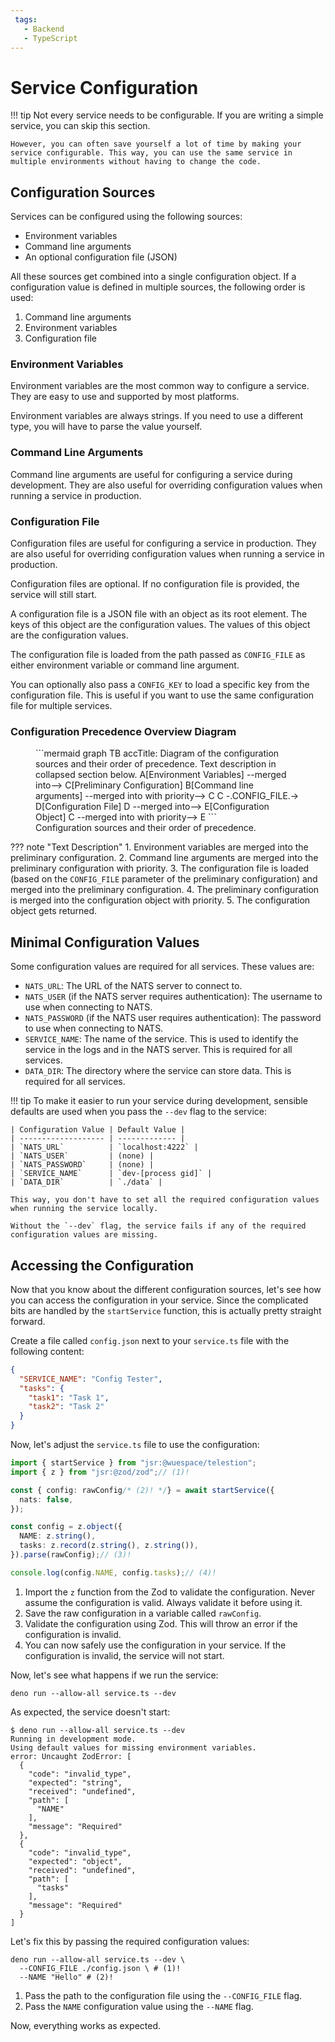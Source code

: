 ```yaml
---
 tags:
   - Backend
   - TypeScript
---
```


# Service Configuration

!!! tip
    Not every service needs to be configurable. If you are writing a simple service, you can skip this section.

    However, you can often save yourself a lot of time by making your service configurable. This way, you can use the same service in multiple environments without having to change the code.

## Configuration Sources

Services can be configured using the following sources:

- Environment variables
- Command line arguments
- An optional configuration file (JSON)

All these sources get combined into a single configuration object. If a configuration value is defined in multiple sources, the following order is used:

1. Command line arguments
2. Environment variables
3. Configuration file

### Environment Variables

Environment variables are the most common way to configure a service. They are easy to use and supported by most platforms.

Environment variables are always strings. If you need to use a different type, you will have to parse the value yourself.

### Command Line Arguments

Command line arguments are useful for configuring a service during development. They are also useful for overriding configuration values when running a service in production.

### Configuration File

Configuration files are useful for configuring a service in production. They are also useful for overriding configuration values when running a service in production.

Configuration files are optional. If no configuration file is provided, the service will still start.

A configuration file is a JSON file with an object as its root element. The keys of this object are the configuration values. The values of this object are the configuration values.

The configuration file is loaded from the path passed as `CONFIG_FILE` as either environment variable or command line argument.

You can optionally also pass a `CONFIG_KEY` to load a specific key from the configuration file. This is useful if you want to use the same configuration file for multiple services.

### Configuration Precedence Overview Diagram

<figure markdown>
```mermaid
graph TB
    accTitle: Diagram of the configuration sources and their order of precedence. Text description in collapsed section below.
    A[Environment Variables] --merged into--> C[Preliminary Configuration]
    B[Command line arguments] --merged into with priority--> C
    C -.CONFIG_FILE.-> D[Configuration File]
    D --merged into--> E[Configuration Object]
    C --merged into with priority--> E
```
<figcaption markdown>
Configuration sources and their order of precedence.
</figcaption>
</figure>

??? note "Text Description"
    1. Environment variables are merged into the preliminary configuration.
    2. Command line arguments are merged into the preliminary configuration with priority.
    3. The configuration file is loaded (based on the `CONFIG_FILE` parameter of the preliminary configuration) and merged into the preliminary configuration.
    4. The preliminary configuration is merged into the configuration object with priority.
    5. The configuration object gets returned.

## Minimal Configuration Values

Some configuration values are required for all services. These values are:

- `NATS_URL`: The URL of the NATS server to connect to.
- `NATS_USER` (if the NATS server requires authentication): The username to use when connecting to NATS.
- `NATS_PASSWORD` (if the NATS user requires authentication): The password to use when connecting to NATS.
- `SERVICE_NAME`: The name of the service. This is used to identify the service in the logs and in the NATS server. This is required for all services.
- `DATA_DIR`: The directory where the service can store data. This is required for all services.

!!! tip
    To make it easier to run your service during development, sensible defaults are used when you pass the `--dev` flag to the service:

    | Configuration Value | Default Value |
    | ------------------- | ------------- |
    | `NATS_URL`          | `localhost:4222` |
    | `NATS_USER`         | (none) |
    | `NATS_PASSWORD`     | (none) |
    | `SERVICE_NAME`      | `dev-[process gid]` |
    | `DATA_DIR`          | `./data` |

    This way, you don't have to set all the required configuration values when running the service locally.
    
    Without the `--dev` flag, the service fails if any of the required configuration values are missing.

## Accessing the Configuration

Now that you know about the different configuration sources, let's see how you can access the configuration in your service. Since the complicated bits are handled by the `startService` function, this is actually pretty straight forward.

Create a file called `config.json` next to your `service.ts` file with the following content:

```json title="config.json"
{
  "SERVICE_NAME": "Config Tester",
  "tasks": {
    "task1": "Task 1",
    "task2": "Task 2"
  }
}
```

Now, let's adjust the `service.ts` file to use the configuration:

```typescript title="service.ts"
import { startService } from "jsr:@wuespace/telestion";
import { z } from "jsr:@zod/zod";// (1)!

const { config: rawConfig/* (2)! */} = await startService({
  nats: false,
});

const config = z.object({
  NAME: z.string(),
  tasks: z.record(z.string(), z.string()),
}).parse(rawConfig);// (3)!

console.log(config.NAME, config.tasks);// (4)!
```

1. Import the `z` function from the Zod to validate the configuration. Never assume the configuration is valid. Always validate it before using it.
2. Save the raw configuration in a variable called `rawConfig`.
3. Validate the configuration using Zod. This will throw an error if the configuration is invalid.
4. You can now safely use the configuration in your service. If the configuration is invalid, the service will not start.

Now, let's see what happens if we run the service:

```shell
deno run --allow-all service.ts --dev
```

As expected, the service doesn't start:

```shell
$ deno run --allow-all service.ts --dev
Running in development mode.
Using default values for missing environment variables.
error: Uncaught ZodError: [
  {
    "code": "invalid_type",
    "expected": "string",
    "received": "undefined",
    "path": [
      "NAME"
    ],
    "message": "Required"
  },
  {
    "code": "invalid_type",
    "expected": "object",
    "received": "undefined",
    "path": [
      "tasks"
    ],
    "message": "Required"
  }
]
```

Let's fix this by passing the required configuration values:

```shell
deno run --allow-all service.ts --dev \
  --CONFIG_FILE ./config.json \ # (1)!
  --NAME "Hello" # (2)!
```

1. Pass the path to the configuration file using the `--CONFIG_FILE` flag.
2. Pass the `NAME` configuration value using the `--NAME` flag.

Now, everything works as expected.
